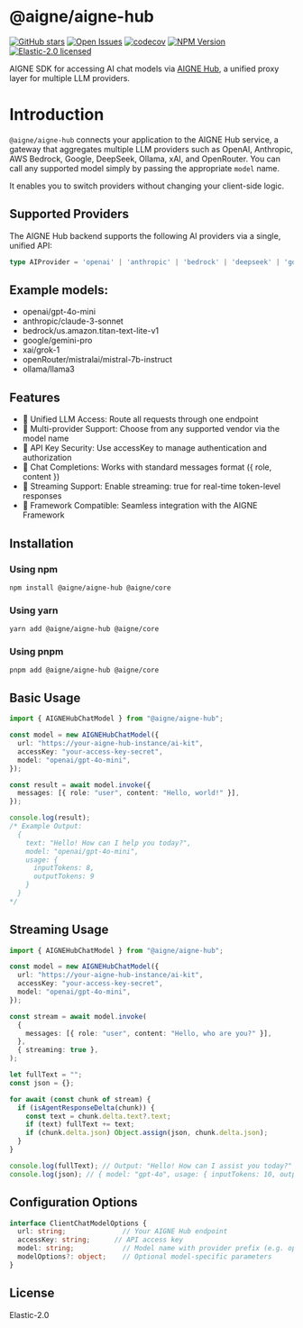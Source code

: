 # @aigne/aigne-hub

[![GitHub stars](https://img.shields.io/github/stars/AIGNE-io/aigne-framework?style=flat-square)](https://star-history.com/#AIGNE-io/aigne-framework)
[![Open Issues](https://img.shields.io/github/issues-raw/AIGNE-io/aigne-framework?style=flat-square)](https://github.com/AIGNE-io/aigne-framework/issues)
[![codecov](https://codecov.io/gh/AIGNE-io/aigne-framework/graph/badge.svg?token=DO07834RQL)](https://codecov.io/gh/AIGNE-io/aigne-framework)
[![NPM Version](https://img.shields.io/npm/v/@aigne/aigne-hub)](https://www.npmjs.com/package/@aigne/aigne-hub)
[![Elastic-2.0 licensed](https://img.shields.io/npm/l/@aigne/aigne-hub)](https://github.com/AIGNE-io/aigne-framework/blob/main/LICENSE.md)

AIGNE SDK for accessing AI chat models via [AIGNE Hub](https://github.com/AIGNE-io/aigne-framework), a unified proxy layer for multiple LLM providers.

# Introduction

`@aigne/aigne-hub` connects your application to the AIGNE Hub service, a gateway that aggregates multiple LLM providers such as OpenAI, Anthropic, AWS Bedrock, Google, DeepSeek, Ollama, xAI, and OpenRouter. You can call any supported model simply by passing the appropriate `model` name.

It enables you to switch providers without changing your client-side logic.

## Supported Providers

The AIGNE Hub backend supports the following AI providers via a single, unified API:

```ts
type AIProvider = 'openai' | 'anthropic' | 'bedrock' | 'deepseek' | 'google' | 'ollama' | 'openRouter' | 'xai';
```
## Example models:
- openai/gpt-4o-mini
- anthropic/claude-3-sonnet
- bedrock/us.amazon.titan-text-lite-v1
- google/gemini-pro
- xai/grok-1
- openRouter/mistralai/mistral-7b-instruct
- ollama/llama3

## Features
- 🔌 Unified LLM Access: Route all requests through one endpoint
- 🧠 Multi-provider Support: Choose from any supported vendor via the model name
- 🔐 API Key Security: Use accessKey to manage authentication and authorization
- 💬 Chat Completions: Works with standard messages format ({ role, content })
- 🌊 Streaming Support: Enable streaming: true for real-time token-level responses
- 🧱 Framework Compatible: Seamless integration with the AIGNE Framework

## Installation
### Using npm

```
npm install @aigne/aigne-hub @aigne/core
```
### Using yarn
```
yarn add @aigne/aigne-hub @aigne/core
```
### Using pnpm
```
pnpm add @aigne/aigne-hub @aigne/core
```

## Basic Usage
```typescript
import { AIGNEHubChatModel } from "@aigne/aigne-hub";

const model = new AIGNEHubChatModel({
  url: "https://your-aigne-hub-instance/ai-kit",
  accessKey: "your-access-key-secret",
  model: "openai/gpt-4o-mini",
});

const result = await model.invoke({
  messages: [{ role: "user", content: "Hello, world!" }],
});

console.log(result);
/* Example Output:
  {
    text: "Hello! How can I help you today?",
    model: "openai/gpt-4o-mini",
    usage: {
      inputTokens: 8,
      outputTokens: 9
    }
  }
*/
```
## Streaming Usage
```typescript
import { AIGNEHubChatModel } from "@aigne/aigne-hub";

const model = new AIGNEHubChatModel({
  url: "https://your-aigne-hub-instance/ai-kit",
  accessKey: "your-access-key-secret",
  model: "openai/gpt-4o-mini",
});

const stream = await model.invoke(
  {
    messages: [{ role: "user", content: "Hello, who are you?" }],
  },
  { streaming: true },
);

let fullText = "";
const json = {};

for await (const chunk of stream) {
  if (isAgentResponseDelta(chunk)) {
    const text = chunk.delta.text?.text;
    if (text) fullText += text;
    if (chunk.delta.json) Object.assign(json, chunk.delta.json);
  }
}

console.log(fullText); // Output: "Hello! How can I assist you today?"
console.log(json); // { model: "gpt-4o", usage: { inputTokens: 10, outputTokens: 9 } }
```
## Configuration Options
```typescript
interface ClientChatModelOptions {
  url: string;              // Your AIGNE Hub endpoint
  accessKey: string;      // API access key
  model: string;            // Model name with provider prefix (e.g. openai/gpt-4o-mini)
  modelOptions?: object;    // Optional model-specific parameters
}
```

## License

Elastic-2.0
